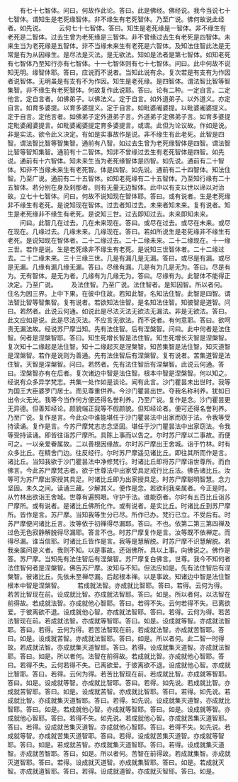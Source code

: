 <!-- { "loadSidebar": true } -->
　　有七十七智体。问曰。何故作此论。答曰。此是佛经。佛经说。我今当说七十七智体。谓知生是老死缘智体。非不缘生有老死智体。乃至广说。佛何故说此经者。如先说。
　　云何七十七智体。答曰。知生是老死缘是一智体。非不缘生有老死是二智体。过去生曾为老死缘是三智体。非不曾缘过去生有老死是四智体。未来生当为老死缘是五智体。非不当缘未来生有老死是六智体。及知法住智此法是无常是有为从因缘生。是尽法是灭法。是无欲法。知如是法者是第七智体。如知老死有七智体乃至知行亦有七智体。十一七智体则有七十七智体。问曰。此中何故不说知无明。缘智体耶。答曰。应说而不说者。当知此说有余。复次若是有支有为作因者说智体。无明虽是有支有不为作因。知生是老死缘。是四智体。谓法智比智等智集智。非不缘生有老死智体。何故复作此说耶。答曰。论有二种。一定自言。二定他言。定自言者。如佛弟子。以佛法义。定于自言。如外道弟子。以外道义。亦定自言。如育多婆提。以育多婆提义。定于自言。如毗婆阇婆提。以毗婆阇婆提义。定于自言。定他言者。如佛弟子定外道弟子言。外道弟子定佛弟子言。如育多婆提定毗婆阇婆提言。如毗婆阇婆提定育多婆提言。或谓。此但为论议故。作如是说。非是实法。欲令此义决定。有如是实事故作是说。非不缘生有此老死。此智是四智。谓法智比智等智集智。通前有八智。如过去生曾为老死缘智体是四智。谓法智比智等智知集智。通前有十二智体。知非不曾缘过去生有老死智体是四智。如先说。通前有十六智体。知未来生当为老死缘智体是四智。如先说。通前有二十智体。知非不当缘未来生有老死智。体是四智。如先说。通前有二十四智体。知法住智。乃至广说。通前有二十五智体。如知老死缘有二十五智体。乃至知行缘有二十五智体。若分别在身及刹那者。则有无量无边智体。此中以有支以世以谛以对治故。立七十七智体。问曰。何故不说知现在智体耶。答曰。或有说者。生是老死缘非不缘生有老死。是说知现在智体。过去者知过去。未来者知未来。复有说者。知生是老死缘非不缘生有老死。是说知三世。过去即知过去。未来即知未来。
　　问曰。此智几在过去。几在未来现在。答曰。或尽在过去。或尽在未来。或尽在现在。几缘过去。几缘未来。几缘现在。答曰。若如所说生是老死缘非不缘生有老死。是说知现在智体者。二十二缘过去。二十二缘未来。二十二缘现在。十一缘三世。若作是说。生是老死缘非不缘生有老死。是说知三世智体者。二十二缘过去。二十二缘未来。三十三缘三世。几是有漏几是无漏。答曰。或尽是有漏。或尽是无漏。几缘有漏几缘无漏。答曰。尽缘有漏。几是有为几是无为。答曰。尽是有为。无有智体。是无为者。几缘有为几缘无为。答曰。尽缘有为。此智体不能得正决定。乃至广说。
　　及法住智。乃至广说。法住智者。是知因智。所以者何。住名为因三界。上中下果。在彼中住故。若知此智。名知法住智。此智是四智。谓法智比智等智集智。复有说者。若欲知法住智。是名知法住智。知彼智是道智。问曰。若然者。此说云何通。如说此是尽法灭法无欲法无漏法。非是无欲法。答曰。此文应如是说。此是尽法灭法。不应言无欲法。而不说者。有何意耶。答曰。欲呵责无漏法故。经说苏尸摩当知。先有法住智。后有涅槃智。问曰。此中何者是法住智。何者是涅槃智耶。答曰。知生死增长智是法住智。知生死增长灭智是涅槃智。复次知十二缘起是法住智。知十二缘起灭是涅槃智。知苦集智是法住智。知灭道智是涅槃智。若作是说则为善通。先有法住智后有涅槃智。复有说者。苦集道智是法住智。灭智是涅槃智。问曰。若然者。先有法住智后有涅槃智。此说云何通。答曰。涅槃智亦有在后者。复次诸边中智是法住智。根本中智是涅槃智。何以知之。经说有众多异学梵志。共集一处作如是谈论。闻有此言。沙门瞿昙未出世时。我等为国王大臣婆罗门居士。而见尊重供养。今沙门瞿昙出世。夺我名称利养。犹如日出令火无光。我等今当作何方便还得名誉利养。乃至广说。复作是念。沙门瞿昙更无异德。但善知经论。颜貌端正我等不假颜貌。但知经论者。便可还得名誉利养。乃至广说。复作是言。今此众中谁能堪任于沙门瞿昙法中出家而窃于法。令我等受持读诵。复作是言。今苏尸摩梵志志念坚固。堪任于沙门瞿昙法中出家窃法。令我等受持读诵。即皆往诣苏尸摩所。具陈上事而以告之。尔时苏尸摩以二事故。而便可之。一以亲爱眷属故。二以善根因缘故。尔时苏尸摩出王舍城。诣于竹林。时有众多比丘。在精舍门边。往反经行。尔时苏尸摩遥见诸比丘。即往其所而作是言。诸比丘。当知我欲于沙门瞿昙法中净修梵行。时诸比丘即将苏尸摩诣世尊所。而白佛言。今此苏尸摩梵志者。欲于世尊法中出家受具足戒行比丘法。佛告诸比丘。汝等可为苏尸摩出家授其具足。时诸比丘即为出家授具足。时苏尸摩聪明智慧。念力坚固。未久之间。读诵三藏。少解其义。便作是念。若欲利我亲属者。今正是时。从竹林出欲诣王舍城。世尊有遍照眼。守护于法。谁能窃者。尔时有五百比丘诣苏尸摩所。或有说者。是诸比丘佛所化作。或有说者。是实比丘。时诸比丘到苏尸摩所。皆作是言。苏尸摩。当知我等生分已尽。所作已办。梵行已立。不受后有。时苏尸摩便问诸比丘言。汝等依于初禅得尽漏耶。答曰。不也。依第二第三第四禅及过色无色寂静解脱得尽漏耶。答言不也。时苏尸摩复作是言。汝等既不依禅定。而得尽漏。谁当信耶。时诸比丘皆作是言。我等是慧解脱。时苏尸摩不识慧解脱。若我亲属问是义者。我则不知。以是事故。还诣佛所。具以上事。向佛说之。佛作是答。苏尸摩。当知先有法住智后有涅槃智。苏尸摩复白佛言。世尊。我今不知何者法住智何者是涅槃智。佛告苏尸摩。汝知与不知。但法应如是。先有法住智后有涅槃智。彼诸比丘。先依未至禅尽漏。后起根本禅。以是事故。知诸边中智是法住智根本中智是涅槃智。
　　若成就法智。亦成就比智耶。答曰。若得。云何为得。若苦比智现在前。设成就比智。亦成就法智耶。答曰。如是。所以者何。以法智在前得故。若成就法智。亦成就他心智耶。答曰。若得不失。云何若得不失。已离欲爱。于彼离欲不退。设成就他心智。亦成就法智耶。答曰。若得。云何为得。若苦法智现在前。若成就法智。亦成就等智耶。答曰。如是。设成就等智。亦成就法智耶。答曰。若得。云何为得。若苦法智现在前。若成就法智。亦成就苦智耶。答曰。如是。设成就苦智。亦成就法智耶。答曰。如是。所以者何。此二智一时得故。若成就法智。亦成就集灭道智耶。答曰。若得。设成就集灭道智。亦成就法智耶。答曰。如是。所以者何。法智在前得故。若成就比智。亦成就他心智耶。答曰。若得不失。云何若得不失。已离欲爱。于彼离欲不退。设成就他心智。亦成就比智耶。答曰。若得。云何为得。若苦比智现在前。若成就比智。亦成就等智耶。答曰。如是。设成就等智。亦成就比智耶。答曰。若得。如先说。若成就比智。亦成就苦智耶。答曰。如是。设成就苦智。亦成就比智耶。答曰。若得。如先说。若成就比智。亦成就集灭道智耶。答曰。若得。如先说。设成就集灭道智。亦成就比智耶。答曰。如是。若成就他心智。亦成就等智耶。答曰。如是。设成就等智。亦成就他心智耶。答曰。若得不失。如先说。若成就他心智。亦成就苦集灭道智耶。答曰。若得。设成就苦集灭道智。亦成就他心智耶。答曰。若得不失。如先说。若成就等智。亦成就苦集灭道智耶。答曰。若得。设成就苦集灭道智。亦成就等智耶。答曰。如是。若成就苦智。亦成就集灭道智耶。答曰。若得。设成就集灭道智。亦成就苦智耶。答曰。如是。所以者何。苦智在前得故。若成就集智。亦成就灭道智耶。答曰。若得。设成就灭道智。亦成就集智耶。答曰。如是。若成就灭智。亦成就道智耶。答曰。若得。设成就道智。亦成就灭智耶。答曰。如是。
